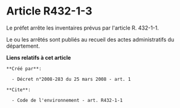 # Article R432-1-3

Le préfet arrête les inventaires prévus par l'article R. 432-1-1.

Le ou les arrêtés sont publiés au recueil des actes administratifs du département.

**Liens relatifs à cet article**

	**Créé par**:

	  - Décret n°2008-283 du 25 mars 2008 - art. 1

	**Cite**:

	  - Code de l'environnement - art. R432-1-1
